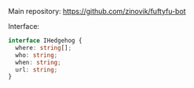 Main repository: https://github.com/zinovik/fuftyfu-bot

Interface:

```typescript
interface IHedgehog {
  where: string[];
  who: string;
  when: string;
  url: string;
}
```
